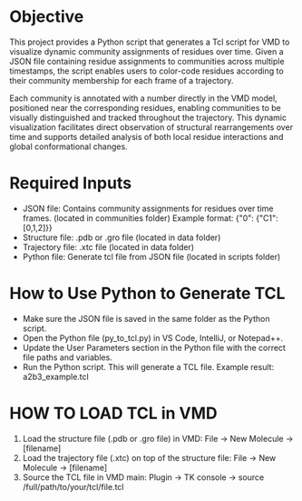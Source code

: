# Objective
This project provides a Python script that generates a Tcl script for VMD to visualize dynamic community assignments of residues over time. Given a JSON file containing residue assignments to communities across multiple timestamps, the script enables users to color-code residues according to their community membership for each frame of a trajectory.

Each community is annotated with a number directly in the VMD model, positioned near the corresponding residues, enabling communities to be visually distinguished and tracked throughout the trajectory. This dynamic visualization facilitates direct observation of structural rearrangements over time and supports detailed analysis of both local residue interactions and global conformational changes.

# Required Inputs
- JSON file: Contains community assignments for residues over time frames. (located in communities folder)
  Example format: {"0": {"C1": [0,1,2]}} 
- Structure file: .pdb or .gro file (located in data folder)
- Trajectory file: .xtc file (located in data folder)
- Python file: Generate tcl file from JSON file (located in scripts folder)

# How to Use Python to Generate TCL
- Make sure the JSON file is saved in the same folder as the Python script.
- Open the Python file (py_to_tcl.py) in VS Code, IntelliJ, or Notepad++.
- Update the User Parameters section in the Python file with the correct file paths and variables.
- Run the Python script. This will generate a TCL file. Example result: a2b3_example.tcl

# HOW TO LOAD TCL in VMD
1. Load the structure file (.pdb or .gro file) in VMD: File -> New Molecule -> [filename]
2. Load the trajectory file (.xtc) on top of the structure file: File -> New Molecule -> [filename]
3. Source the TCL file in VMD main: Plugin -> TK console -> source /full/path/to/your/tcl/file.tcl

